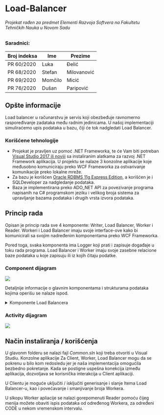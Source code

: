 <div allign="center">
  
# **Load-Balancer**
###### Projekat rađen za predmet Elementi Razvoja Softvera na Fakultetu Tehničkih Nauka u Novom Sadu
  
</div>

### Saradnici:

| Broj indeksa | Ime | Prezime |
|------|---------------|------|
|PR 60/2020|Luka|Đelić|
|PR 68/2020|Stefan|Milovanović|
|PR 69/2020|Momčilo|Micić|
|PR 76/2020|Dušan|Paripović|

## Opšte informacije

Load balancer u računarstvu je servis koji obezbeđuje ravnomerno raspoređivanje zadataka među radnim jedinicama. U našoj implementaciji simuliraćemo upis podataka u bazu, čiji će tok nadgledati Load Balancer.

### Korišćene tehnologije

- Projekat je pravljen uz pomoć .NET Frameworka, te će Vam biti potreban [Visual Studio 2017 ili noviji](https://visualstudio.microsoft.com/free-developer-offers/) sa instaliranim alatkama za razvoj .NET Framework aplikacija. U projektu se nalaze 3 konzolne aplikacije koje međusobno komuniciraju preko WCF Frameworka za ostvarivanje komunikacije preko lokalne mreže. 
- Za bazu je korišćen [Oracle RDBMS 11g Express Edition](https://www.oracle.com/database/technologies/xe-prior-release-downloads.html), a korišćen je i SQLDeveloper za nadgledanje podataka. 
- Baza je implementirana preko ADO_NET API za povezivanje programa napisanih na C# programskom jeziku i velikog broja sistema za upravljanje bazama podataka i drugih vrsta izvora podataka.

## Princip rada

Opisan je princip rada sve 4 komponente: Writer, Load Balancer, Worker i Reader. Workeri i Load Balancer imaju svoje interface-ove kako bi komunicirali sa svojim nadređenim komponentama preko WCF Frameworka.

Pored toga, svaka komponenta ima Logger koji prati i zapisuje događaje u toku rada programa. Load Balancer i Worker imaju svoje zasebne relacione baze podataka u koje zapisuju ili iz kojih čitaju podatke. 

### Component dijagram
![](https://cdn.discordapp.com/attachments/1051409709044871228/1068985518106349630/component_final.png)

Detaljnije informacije o glavnim komponentama i strukturama podataka kojima operišu se nalaze ispod.


<details>
  <summary> Komponente Load Balancera </summary>
  
## Writer
  
  Ova komponenta simulira pristizanje korisničkih zahteva tako što na svake dve sekunde generiče nasumičan Item i šalje ga Load Balanceru. Šematski prikaz     klase Item je dat ispod:
  
  |Item|
  |----|
  |Code|
  |Value|
  
  **Code** može imati jednu od sledećih vrednosti:
  + CODE_ANALOG
  + CODE_DIGITAL
  + CODE_CUSTOM
  + CODE_LIMITSET
  + CODE_SINGLENODE
  + CODE_MULTIPLENODE
  + CODE_CONSUMER
  + CODE_SOURCE
  
  **Value** je tipa int i može biti u opsegu 1-10000
  
## Load Balancer
  
LB raspoređuje primljeni Item u jedan od svojih Descriptiona. Jedan Description odgovara jednom datasetu, te se na osnovu CODE-a u Itemu određuje kom datasetu i Descriptionu pripada. Nakon određenog vremena, Load Balancer pošalje jedan Description sa svim svojim Itemima jednom Workeru, određenom po Round Robin principu.
  
|Description|
|-----------|
|ID|
|Lista Itema čiji CODE odgovara Datasetu|
|Dataset|
  
## Worker

Po prijemu Description-a, Worker prepakuje Iteme iz istog u WorkerProperty-je, smešta ih u listu Historical Collection, i čeka da stignu OBA CODE-a koja odgovaraju jednom dataset-u. Po pristizanju oba CODE-a, uzima se prvi par WorkerProperty-ja iz jednog Historical Collection-a i upisuje se u Bazu podataka.
  
|CollectionDescription|
|---------------------|
|ID|
|Dataset|
|HistoricalCollection (prepakovana Lista Itema iz Descriptiona)|

## Reader
  
Reader je komponenta koja služi za čitanje i ispisivanje podataka iz baze. Pomoću nje dobijamo Item-e po određenom kodu iz određenog intervala od određenog Worker-a. U projektu je implementiran u okviru menija za konzolnu aplikaciju Workera (jer sa njim i komunicira).

</details>

### Activity dijagram

![](https://cdn.discordapp.com/attachments/1051409709044871228/1069272738126119002/Activity_Diagram.png)

## Način instaliranja / korišćenja

U glavonm folderu se nalazi fajl *Common.sln* koji treba otvoriti u Visual Studiu. Konzolne aplikacije Za Client, Worker, Load Balancer mogu da se pokrenu u bilo kom redosledu jer je naša implementacija omogućila bezbedno pokretanje. Kada se postigne uspešna konekcija između aplikacija, dozvoljava se korisnička interakcija u Client aplikaciji.

U Clientu je moguće uključiti / isključiti generisanje i slanje Itema Load Balancer-u, kao i povećavanje i smanjivanje broja Workera.

U slkopu Worker apliacije se nalazi gorepomenuti Reader pomoću čijeg menija možete obaviti ispis podataka od određenog Workera, za određeni CODE u nekom vremenskom intervalu.
